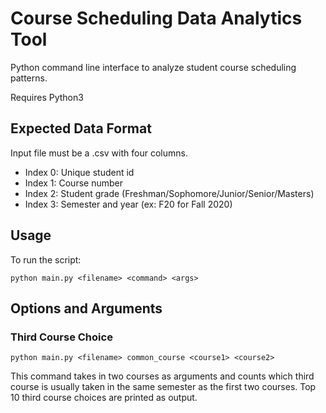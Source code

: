 # Course Scheduling Data Analytics Tool
Python command line interface to analyze student course scheduling patterns.

Requires Python3

## Expected Data Format
Input file must be a .csv with four columns.
* Index 0: Unique student id
* Index 1: Course number
* Index 2: Student grade (Freshman/Sophomore/Junior/Senior/Masters)
* Index 3: Semester and year (ex: F20 for Fall 2020)

## Usage
To run the script:
```
python main.py <filename> <command> <args>
```
## Options and Arguments
### Third Course Choice
```
python main.py <filename> common_course <course1> <course2>
```
This command takes in two courses as arguments and counts which third course is usually taken in the same semester as the first two courses. Top 10 third course choices are printed as output.
